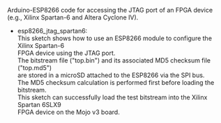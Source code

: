 Arduino-ESP8266 code for accessing the JTAG port of an FPGA device <br>
(e.g., Xilinx Spartan-6 and Altera Cyclone IV). 

- esp8266_jtag_spartan6: <br>
This sketch shows how to use an ESP8266 module to configure the Xilinx Spartan-6 <br>
FPGA device using the JTAG port. <br>
The bitstream file ("top.bin") and its associated MD5 checksum file ("top.md5") <br>
are stored in a microSD attached to the ESP8266 via the SPI bus.<br>
The MD5 checksum calculation is performed first before loading the bitstream.<br>
This sketch can successfully load the test bitstream into the Xilinx Spartan 6SLX9 <br>
FPGA device on the Mojo v3 board.
